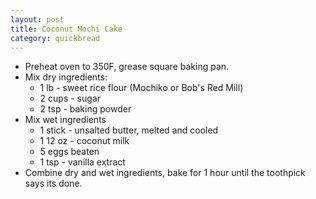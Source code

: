```yaml
---
layout: post
title: Coconut Mochi Cake
category: quickbread
---
```


- Preheat oven to 350F, grease square baking pan.
- Mix dry ingredients:
  * 1 lb - sweet rice flour (Mochiko or Bob's Red Mill)
  * 2 cups - sugar
  * 2 tsp - baking powder
- Mix wet ingredients
  * 1 stick - unsalted butter, melted and cooled
  * 1 12 oz - coconut milk
  * 5 eggs beaten
  * 1 tsp - vanilla extract
- Combine dry and wet ingredients, bake for 1 hour until the toothpick says its
  done.

